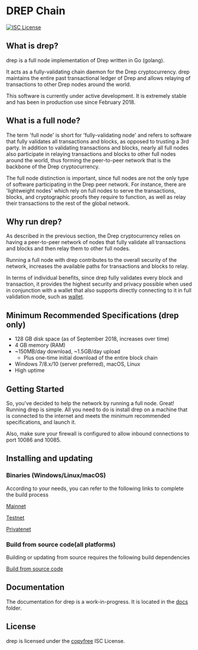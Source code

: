 DREP Chain
====


[![ISC License](https://img.shields.io/badge/license-ISC-blue.svg)](http://copyfree.org)


## What is drep?

drep is a full node implementation of Drep written in Go (golang).

It acts as a fully-validating chain daemon for the Drep cryptocurrency.  drep
maintains the entire past transactional ledger of Drep and allows relaying of
transactions to other Drep nodes around the world.

This software is currently under active development.  It is extremely stable and
has been in production use since February 2018.


## What is a full node?

The term 'full node' is short for 'fully-validating node' and refers to software
that fully validates all transactions and blocks, as opposed to trusting a 3rd
party.  In addition to validating transactions and blocks, nearly all full nodes
also participate in relaying transactions and blocks to other full nodes around
the world, thus forming the peer-to-peer network that is the backbone of the
Drep cryptocurrency.

The full node distinction is important, since full nodes are not the only type
of software participating in the Drep peer network. For instance, there are
'lightweight nodes' which rely on full nodes to serve the transactions, blocks,
and cryptographic proofs they require to function, as well as relay their
transactions to the rest of the global network.

## Why run drep?

As described in the previous section, the Drep cryptocurrency relies on having
a peer-to-peer network of nodes that fully validate all transactions and blocks
and then relay them to other full nodes.

Running a full node with drep contributes to the overall security of the
network, increases the available paths for transactions and blocks to relay.

In terms of individual benefits, since drep fully validates every block and
transaction, it provides the highest security and privacy possible when used in
conjunction with a wallet that also supports directly connecting to it in full
validation mode, such as [wallet](https://drep.top/appdrep1.2.0.apk).

## Minimum Recommended Specifications (drep only)

* 128 GB disk space (as of September 2018, increases over time)
* 4 GB memory (RAM)
* ~150MB/day download, ~1.5GB/day upload
  * Plus one-time initial download of the entire block chain
* Windows 7/8.x/10 (server preferred), macOS, Linux
* High uptime

## Getting Started

So, you've decided to help the network by running a full node.  Great!  Running
drep is simple.  All you need to do is install drep on a machine that is
connected to the internet and meets the minimum recommended specifications, and
launch it.

Also, make sure your firewall is configured to allow inbound connections to port
10086 and 10085.

<a name="Installation" />

## Installing and updating

### Binaries (Windows/Linux/macOS)

According to your needs, you can refer to the following links to complete the build process

[Mainnet](http://docs.drep.org/advanced/using-mainnet/) 

[Testnet](http://docs.drep.org/advanced/using-testnet/) 

[Privatenet](http://docs.drep.org/advanced/privatenet/) 


### Build from source code(all platforms)

Building or updating from source requires the following build dependencies

[Build from source code](http://docs.drep.org/advanced/build-sourcecode/) 


## Documentation

The documentation for drep is a work-in-progress.  It is located in the
[docs](http://docs.drep.org) folder.

## License

drep is licensed under the [copyfree](http://copyfree.org) ISC License.

